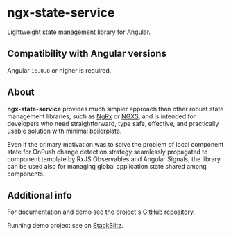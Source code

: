 # ngx-state-service

Lightweight state management library for Angular.

## Compatibility with Angular versions

Angular `16.0.0` or higher is required.

## About

**ngx-state-service** provides much simpler approach than other robust state
management libraries, such as [NgRx](https://ngrx.io/) or
[NGXS](https://www.ngxs.io/), and is intended for developers who need
straightforward, type safe, effective, and practically usable solution with
minimal boilerplate.

Even if the primary motivation was to solve the problem of local
component state for OnPush change detection strategy seamlessly propagated to
component template by RxJS Observables and Angular Signals, the library can be
used also for managing global application state shared among components.

## Additional info

For documentation and demo see the project's [GitHub
repository](https://github.com/Rado-1/ngx-state-service).

Running demo project see on
[StackBlitz](https://stackblitz.com/~/github.com/Rado-1/ngx-state-service).
